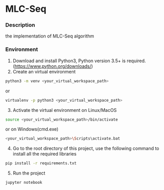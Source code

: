 # MLC-Seq

### Description
the implementation of MLC-Seq algorithm

### Environment
1. Download and install Python3, Python version 3.5+ is required. (https://www.python.org/downloads/)
2. Create an virtual environment
```Bash
python3 -m venv <your_virtual_workspace_path>
```
or
```Bash
virtualenv -p python3 <your_virtual_workspace_path>
```
3. Activate the virtual environment on Linux/MacOS
```Bash
source <your_virtual_workspace_path>/bin/activate
```
or on Windows(cmd.exe)
```Bash
<your_virtual_workspace_path>\Scripts\activate.bat
```
4. Go to the root directory of this project, use the following command to install all the required libraries
```Bash
pip install -r requirements.txt
```
5. Run the project
```Bash
jupyter notebook
```

